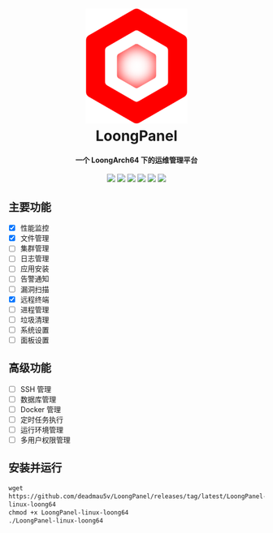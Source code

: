 <h1 align="center">
  <img src="./Panel/Front/LoongPanel/src/assets/logo.png" alt="Clash" width="200">
  <br>LoongPanel<br>
</h1>

<h4 align="center">一个 LoongArch64 下的运维管理平台</h4>
    
<p align="center">
    <img src="https://img.shields.io/badge/Go-1.22-blue">
    <img src="https://img.shields.io/badge/Gin-1.9.1-blue">
    <img src="https://img.shields.io/badge/element-plus-blue">
    <img src="https://img.shields.io/badge/vue-3-green">
    <img src="https://img.shields.io/badge/arch-Loong64-red">
    <img src="https://img.shields.io/badge/os-linux-red">
</p>

## 主要功能

- [x] 性能监控
- [x] 文件管理
- [ ] 集群管理
- [ ] 日志管理
- [ ] 应用安装
- [ ] 告警通知
- [ ] 漏洞扫描
- [x] 远程终端
- [ ] 进程管理
- [ ] 垃圾清理
- [ ] 系统设置
- [ ] 面板设置

## 高级功能
- [ ] SSH 管理
- [ ] 数据库管理
- [ ] Docker 管理
- [ ] 定时任务执行
- [ ] 运行环境管理
- [ ] 多用户权限管理

## 安装并运行

```shell
wget https://github.com/deadmau5v/LoongPanel/releases/tag/latest/LoongPanel-linux-loong64
chmod +x LoongPanel-linux-loong64
./LoongPanel-linux-loong64
```

